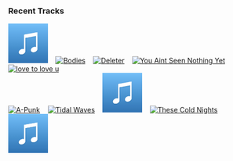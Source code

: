 ### Recent Tracks
[<img src='https://github.com/atfinke/atfinke/blob/master/placeholder.jpeg?raw=true' width='16%' height='16%' alt='San Francisco'>](https://www.last.fm/music/yog%2524/_/san%2bfrancisco)&nbsp;&nbsp;&nbsp;&nbsp;[<img src='https://lastfm.freetls.fastly.net/i/u/300x300/8cbcaf1e1a3f081d570cc8904670800e.png' width='16%' height='16%' alt='Bodies'>](https://www.last.fm/music/wafia/_/bodies)&nbsp;&nbsp;&nbsp;&nbsp;[<img src='https://lastfm.freetls.fastly.net/i/u/300x300/fee1ad787fe58cb96b41edb2e10e4a86.png' width='16%' height='16%' alt='Deleter'>](https://www.last.fm/music/grouplove/_/deleter)&nbsp;&nbsp;&nbsp;&nbsp;[<img src='https://lastfm.freetls.fastly.net/i/u/300x300/b40f1ae1d2d7421198cce1c6db36828c.png' width='16%' height='16%' alt='You Aint Seen Nothing Yet'>](https://www.last.fm/music/bachman-turner%2boverdrive/_/you%2bain%2527t%2bseen%2bnothing%2byet)&nbsp;&nbsp;&nbsp;&nbsp;[<img src='https://lastfm.freetls.fastly.net/i/u/300x300/525f74a64de3f5ce5da6aec5f4726845.png' width='16%' height='16%' alt='love to love u'>](https://www.last.fm/music/wrabel/_/love%2bto%2blove%2bu)&nbsp;&nbsp;&nbsp;&nbsp;<br>[<img src='https://lastfm.freetls.fastly.net/i/u/300x300/61fe67ac1045c545a57bfc81da022f91.png' width='16%' height='16%' alt='A-Punk'>](https://www.last.fm/music/vampire%2bweekend/_/a-punk)&nbsp;&nbsp;&nbsp;&nbsp;[<img src='https://lastfm.freetls.fastly.net/i/u/300x300/58ac6bcf970d055cdfe2601a3e6e88c0.png' width='16%' height='16%' alt='Tidal Waves'>](https://www.last.fm/music/parade%2bof%2blights/_/tidal%2bwaves)&nbsp;&nbsp;&nbsp;&nbsp;[<img src='https://github.com/atfinke/atfinke/blob/master/placeholder.jpeg?raw=true' width='16%' height='16%' alt='Electric Love'>](https://www.last.fm/music/b%25c3%2598rns/_/electric%2blove)&nbsp;&nbsp;&nbsp;&nbsp;[<img src='https://lastfm.freetls.fastly.net/i/u/300x300/ad02db37649243a87069b50226d57e66.png' width='16%' height='16%' alt='These Cold Nights'>](https://www.last.fm/music/oshima%2bbrothers/_/these%2bcold%2bnights)&nbsp;&nbsp;&nbsp;&nbsp;[<img src='https://github.com/atfinke/atfinke/blob/master/placeholder.jpeg?raw=true' width='16%' height='16%' alt='longshot'>](https://www.last.fm/music/catfish%2band%2bthe%2bbottlemen/_/longshot)&nbsp;&nbsp;&nbsp;&nbsp;<br>